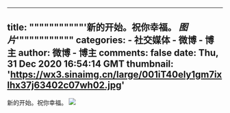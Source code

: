 
---
title: """""""""""'新的开始。祝你幸福。 _图片_'"""""""""""
categories: 
    - 社交媒体
    - 微博 - 博主
author: 微博 - 博主
comments: false
date: Thu, 31 Dec 2020 16:54:14 GMT
thumbnail: 'https://wx3.sinaimg.cn/large/001iT40ely1gm7ixlhx37j63402c07wh02.jpg'
---

<div>   
新的开始。祝你幸福。 <img style src="https://wx3.sinaimg.cn/large/001iT40ely1gm7ixlhx37j63402c07wh02.jpg" referrerpolicy="no-referrer"><br><br>  
</div>
            